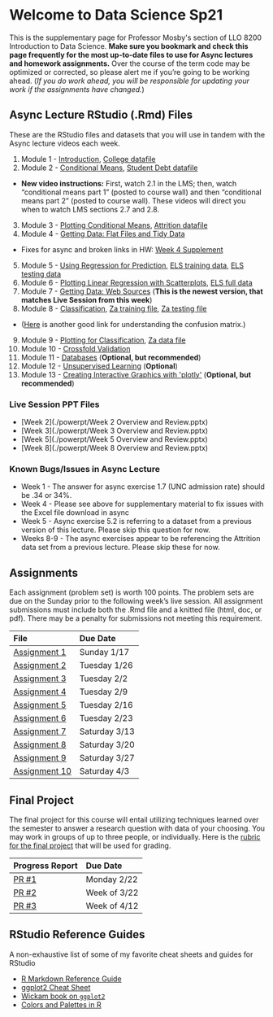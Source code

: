# Welcome to Data Science Sp21

This is the supplementary page for Professor Mosby's section of LLO 8200 Introduction to Data Science. **Make sure you bookmark and check this page frequently for the most up-to-date files to use for Async lectures and homework assignments.** Over the course of the term code may be optimized or corrected, so please alert me if you’re going to be working ahead. (_If you do work ahead, you will be responsible for updating your work if the assignments have changed._)

## Async Lecture RStudio (.Rmd) Files
These are the RStudio files and datasets that you will use in tandem with the Async lecture videos each week.
1. Module 1 - [Introduction](./scripts/01-intro.Rmd), [College datafile](./scripts/college.Rdata)
2. Module 2 - [Conditional Means](./scripts/02_conditional_means.Rmd), [Student Debt datafile](./scripts/sc_debt.Rdata)
  - **New video instructions:** First, watch 2.1 in the LMS; then, watch “conditional means part 1” (posted to course wall) and then “conditional means part 2” (posted to course wall). These videos will direct you when to watch LMS sections 2.7 and 2.8.
3. Module 3 - [Plotting Conditional Means](./scripts/03-plot_means.Rmd), [Attrition datafile](./scripts/attrition.Rdata)
4. Module 4 - [Getting Data: Flat Files and Tidy Data](./scripts/04-flat_data.Rmd)
  - Fixes for async and broken links in HW: [Week 4 Supplement](./scripts/04-supplement.Rmd)
5. Module 5 - [Using Regression for Prediction](./scripts/05-regression.Rmd), [ELS training data](./scripts/els_train.Rdata), [ELS testing data](./scripts/els_test.Rdata)
6. Module 6 - [Plotting Linear Regression with Scatterplots](./scripts/06-scatterplots.Rmd), [ELS full data](./scripts/els.Rdata)
7. Module 7 - [Getting Data: Web Sources](./scripts/07-webscraping-NEW.Rmd) (**This is the newest version, that matches Live Session from this week**)
8. Module 8 - [Classification](./scripts/08-classification.Rmd), [Za training file](./scripts/za_train.RData), [Za testing file](./scripts/za_test.RData)
  - ([Here](https://degreesofbelief.roryquinn.com/common-evaluation-measures-for-classification-models) is another good link for understanding the confusion matrix.)
9. Module 9 - [Plotting for Classification](./scripts/09-plots_classification-NEW.Rmd), [Za data file](./scripts/za.RData)
10. Module 10 - [Crossfold Validation](./scripts/10-cross_validation-NEW.Rmd)
11. Module 11 - [Databases](./scripts/11-databases.Rmd)  (**Optional, but recommended**)
12. Module 12 - [Unsupervised Learning](./scripts/12-unsupervised.Rmd)  (**Optional**)
13. Module 13 - [Creating Interactive Graphics with 'plotly'](./scripts/13-interactive_graphics.Rmd) (**Optional, but recommended**)

### Live Session PPT Files
- [Week 2](./powerpt/Week 2 Overview and Review.pptx)
- [Week 3](./powerpt/Week 3 Overview and Review.pptx)
- [Week 5](./powerpt/Week 5 Overview and Review.pptx)
- [Week 8](./powerpt/Week 8 Overview and Review.pptx)

### Known Bugs/Issues in Async Lecture
- Week 1 - The answer for async exercise 1.7 (UNC admission rate) should be .34 or 34%.
- Week 4 - Please see above for supplementary material to fix issues with the Excel file download in async
- Week 5 - Async exercise 5.2 is referring to a dataset from a previous version of this lecture. Please skip this question for now.
- Weeks 8-9 - The async exercises appear to be referencing the Attrition data set from a previous lecture. Please skip these for now.

## Assignments
Each assignment (problem set) is worth 100 points. The problem sets are due on the Sunday prior to the following week’s live session. All assignment submissions must include both the .Rmd file and a knitted file (html, doc, or pdf). There may be a penalty for submissions not meeting this requirement.

| File      | Due Date          |
|:-------------|:------------------|
| [Assignment 1](./assignments/01-assignment.Rmd) | Sunday 1/17 |
| [Assignment 2](./assignments/02-assignment.Rmd) | Tuesday 1/26 |
| [Assignment 3](./assignments/03-assignment.md) | Tuesday 2/2 |
| [Assignment 4](./assignments/04-assignment.md) | Tuesday 2/9 |
| [Assignment 5](./assignments/05-assignment.md) | Tuesday 2/16 |
| [Assignment 6](./assignments/06-assignment.md) | Tuesday 2/23 |
| [Assignment 7](./assignments/07-assignment.md) | Saturday 3/13 |
| [Assignment 8](./assignments/08-assignment.md) | Saturday 3/20 |
| [Assignment 9](./assignments/09-assignment.md) | Saturday 3/27 |
| [Assignment 10](./assignments/10-assignment.md) | Saturday 4/3 |

## Final Project
The final project for this course will entail utilizing techniques learned over the semester to answer a research question with data of your choosing. You may work in groups of up to three people, or individually. Here is the [rubric for the final project](./final_project/final_project_rubric.md) that will be used for grading.

| Progress Report      | Due Date      |
|:------------|:--------------|
|[PR #1](./final_project/01-progress_report.md) | Monday 2/22 |
|[PR #2](./final_project/02-progress_report.md) | Week of 3/22 |
|[PR #3](./final_project/03-progress_report.md) | Week of 4/12 |

## RStudio Reference Guides
A non-exhaustive list of some of my favorite cheat sheets and guides for RStudio
- [R Markdown Reference Guide](./assets/rmarkdown-reference.pdf)
- [ggplot2 Cheat Sheet](./assets/ggplot2-cheatsheet.pdf)
- [Wickam book on `ggplot2`](https://ggplot2-book.org/)
- [Colors and Palettes in R](./assets/colorPaletteCheatsheet.pdf)
